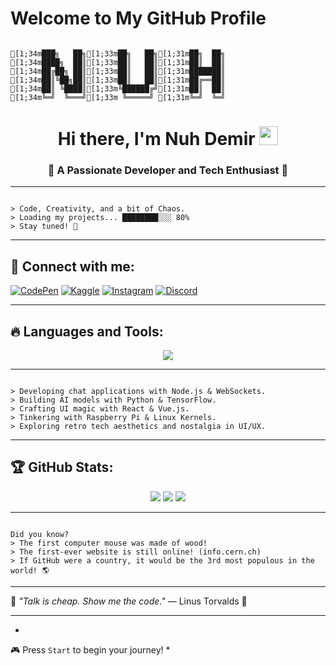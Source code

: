 # Welcome to My GitHub Profile

```ansi

[1;34m███╗   ██╗[1;33m██╗   ██╗[1;31m██╗  ██╗
[1;34m████╗  ██║[1;33m██║   ██║[1;31m██║  ██║
[1;34m██╔██╗ ██║[1;33m██║   ██║[1;31m███████║
[1;34m██║╚██╗██║[1;33m██║   ██║[1;31m██╔══██║
[1;34m██║ ╚████║[1;33m╚██████╔╝[1;31m██║  ██║
[1;34m╚═╝  ╚═══╝[1;33m ╚═════╝ [1;31m╚═╝  ╚═╝

```

<h1 align="center">Hi there, I'm Nuh Demir <img src="https://media.giphy.com/media/hvRJCLFzcasrR4ia7z/giphy.gif" width="30px"></h1>

<h3 align="center">🚀 A Passionate Developer and Tech Enthusiast 🚀</h3>

---

```text

> Code, Creativity, and a bit of Chaos.
> Loading my projects... ████████░░░ 80%
> Stay tuned! 🚀

```

---

## 📡 Connect with me:

[![CodePen](https://img.shields.io/badge/-CodePen-252A34?style=flat&logo=codepen&logoColor=white)](https://codepen.io/EvAn_Studio)
[![Kaggle](https://img.shields.io/badge/-Kaggle-20BEFF?style=flat&logo=kaggle&logoColor=white)](https://www.kaggle.com/demirq)
[![Instagram](https://img.shields.io/badge/-Instagram-E4405F?style=flat&logo=instagram&logoColor=white)](https://www.instagram.com/demirqw_/)
[![Discord](https://img.shields.io/badge/-Discord-7289DA?style=flat&logo=discord&logoColor=white)](https://discord.gg/dark_evan)

---

## 🔥 Languages and Tools:

<p align="center">
    <img src="https://skillicons.dev/icons?i=java,javascript,react,nodejs,python,sass,vuejs,cs,mongodb,sql,linux,arduino,tensorflow,opencv&theme=dark" />
</p>

---

```text

> Developing chat applications with Node.js & WebSockets.
> Building AI models with Python & TensorFlow.
> Crafting UI magic with React & Vue.js.
> Tinkering with Raspberry Pi & Linux Kernels.
> Exploring retro tech aesthetics and nostalgia in UI/UX.

```

---

## 🏆 GitHub Stats:

<p align="center">
    <img src="https://github-readme-stats.vercel.app/api?username=NuhDemir&show_icons=true&theme=radical"/>
    <img src="https://github-readme-streak-stats.herokuapp.com/?user=NuhDemir&theme=radical"/>
    <img src="https://github-readme-stats.vercel.app/api/top-langs/?username=NuhDemir&layout=compact&theme=radical"/>
</p>

---

```text

Did you know?
> The first computer mouse was made of wood!
> The first-ever website is still online! (info.cern.ch)
> If GitHub were a country, it would be the 3rd most populous in the world! 🌎

```

---

🔸 _"Talk is cheap. Show me the code."_ — Linus Torvalds 🔸

---

*
🎮 Press `Start` to begin your journey!
*
